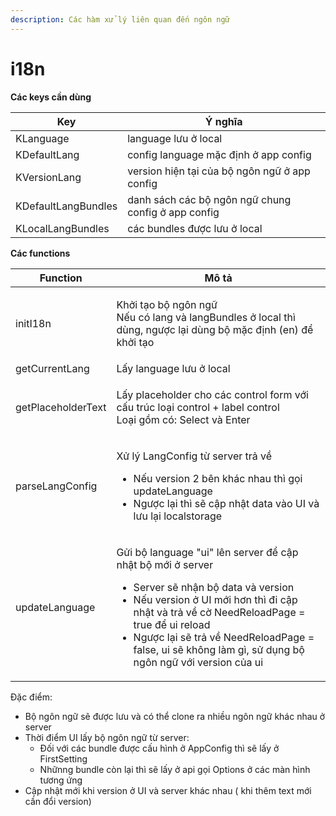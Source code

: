 ```yaml
---
description: Các hàm xử lý liên quan đến ngôn ngữ
---
```


# i18n

**Các keys cần dùng**

| Key                 | Ý nghĩa                                             |
| ------------------- | --------------------------------------------------- |
| KLanguage           | language lưu ở local                                |
| KDefaultLang        | config language mặc định ở app config               |
| KVersionLang        | version hiện tại của bộ ngôn ngữ ở app config       |
| KDefaultLangBundles | danh sách các bộ ngôn ngữ chung config ở app config |
| KLocalLangBundles   | các bundles được lưu ở local                        |

**Các functions**

| Function           | Mô tả                                                                                                                                                                                                                                                                                                                                 |
| ------------------ | ------------------------------------------------------------------------------------------------------------------------------------------------------------------------------------------------------------------------------------------------------------------------------------------------------------------------------------- |
| initI18n           | <p>Khởi tạo bộ ngôn ngữ<br>Nếu có lang và langBundles ở local thì dùng, ngược lại dùng bộ mặc định (en) để khởi tạo</p>                                                                                                                                                                                                               |
| getCurrentLang     | Lấy language lưu ở local                                                                                                                                                                                                                                                                                                              |
| getPlaceholderText | <p>Lấy placeholder cho các control form với cấu trúc loại control + label control<br>Loại gồm có: Select và Enter</p>                                                                                                                                                                                                                 |
| parseLangConfig    | <p>Xử lý LangConfig từ server trả về</p><ul><li>Nếu version 2 bên khác nhau thì gọi updateLanguage</li><li>Ngược lại thì sẽ cập nhật data vào UI và lưu lại localstorage</li></ul>                                                                                                                                                    |
| updateLanguage     | <p>Gửi bộ language "ui" lên server để cập nhật bộ mới ở server</p><ul><li>Server sẽ nhận bộ data và version</li><li>Nếu version ở UI mới hơn thì đi cập nhật và trả về cờ NeedReloadPage = true để ui reload</li><li>Ngược lại sẽ trả về NeedReloadPage = false, ui sẽ không làm gì, sử dụng bộ ngôn ngữ với version của ui</li></ul> |

Đặc điểm:

* Bộ ngôn ngữ sẽ được lưu và có thể clone ra nhiều ngôn ngữ khác nhau ở server
* Thời điểm UI lấy bộ ngôn ngữ từ server:
  * Đối với các bundle được cấu hình ở AppConfig thì sẽ lấy ở FirstSetting
  * Nhữnng bundle còn lại thì sẽ lấy ở api gọi Options ở các màn hình tương ứng
* Cập nhật mới khi version ở UI và server khác nhau ( khi thêm text mới cần đổi version)
